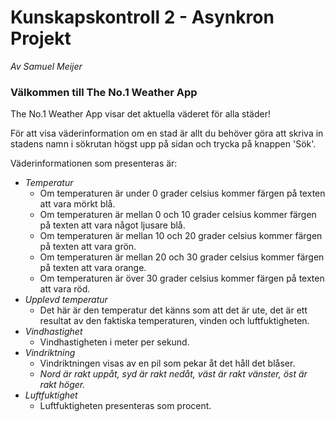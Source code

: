 # Kunskapskontroll 2 - Asynkron Projekt
_Av Samuel Meijer_

### **Välkommen till The No.1 Weather App**
The No.1 Weather App visar det aktuella väderet för alla städer!

För att visa väderinformation om en stad är allt du behöver göra att skriva in stadens namn i sökrutan högst upp på sidan och trycka på knappen 'Sök'.

Väderinformationen som presenteras är:
 - _Temperatur_
    - Om temperaturen är under 0 grader celsius kommer färgen på texten att vara mörkt blå.
    - Om temperaturen är mellan 0 och 10 grader celsius kommer färgen på texten att vara något ljusare blå.
    - Om temperaturen är mellan 10 och 20 grader celsius kommer färgen på texten att vara grön.
    - Om temperaturen är mellan 20 och 30 grader celsius kommer färgen på texten att vara orange.
    - Om temperaturen är över 30 grader celsius kommer färgen på texten att vara röd.
- _Upplevd temperatur_
    - Det här är den temperatur det känns som att det är ute, det är ett resultat av den faktiska temperaturen, vinden och luftfuktigheten.
- _Vindhastighet_
    - Vindhastigheten i meter per sekund.
- _Vindriktning_
    - Vindriktningen visas av en pil som pekar åt det håll det blåser.
    - _Nord är rakt uppåt, syd är rakt nedåt, väst är rakt vänster, öst är rakt höger._
- _Luftfuktighet_
    - Luftfuktigheten presenteras som procent.